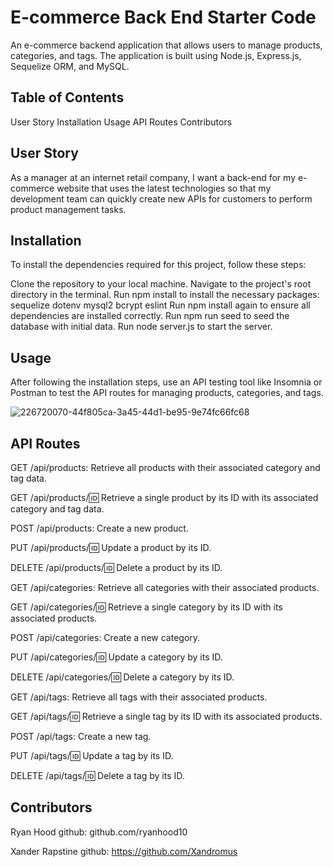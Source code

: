 # E-commerce Back End Starter Code
An e-commerce backend application that allows users to manage products, categories, and tags. The application is built using Node.js, Express.js, Sequelize ORM, and MySQL.

## Table of Contents
User Story
Installation
Usage
API Routes
Contributors
## User Story
As a manager at an internet retail company, I want a back-end for my e-commerce website that uses the latest technologies so that my development team can quickly create new APIs for customers to perform product management tasks.

## Installation
To install the dependencies required for this project, follow these steps:

Clone the repository to your local machine.
Navigate to the project's root directory in the terminal.
Run npm install to install the necessary packages:
sequelize
dotenv
mysql2
bcrypt
eslint
Run npm install again to ensure all dependencies are installed correctly.
Run npm run seed to seed the database with initial data.
Run node server.js to start the server.
## Usage
After following the installation steps, use an API testing tool like Insomnia or Postman to test the API routes for managing products, categories, and tags.

![226720070-44f805ca-3a45-44d1-be95-9e74fc66fc68](https://user-images.githubusercontent.com/114943155/226720133-7875adc4-5c8b-4d34-b463-e805be0a4354.jpg)


## API Routes
GET /api/products: Retrieve all products with their associated category and tag data.

GET /api/products/:id: Retrieve a single product by its ID with its associated category and tag data.

POST /api/products: Create a new product.

PUT /api/products/:id: Update a product by its ID.

DELETE /api/products/:id: Delete a product by its ID.

GET /api/categories: Retrieve all categories with their associated products.

GET /api/categories/:id: Retrieve a single category by its ID with its associated products.

POST /api/categories: Create a new category.

PUT /api/categories/:id: Update a category by its ID.

DELETE /api/categories/:id: Delete a category by its ID.

GET /api/tags: Retrieve all tags with their associated products.

GET /api/tags/:id: Retrieve a single tag by its ID with its associated products.

POST /api/tags: Create a new tag.

PUT /api/tags/:id: Update a tag by its ID.

DELETE /api/tags/:id: Delete a tag by its ID.

## Contributors
Ryan Hood
github: github.com/ryanhood10

Xander Rapstine
github: https://github.com/Xandromus
